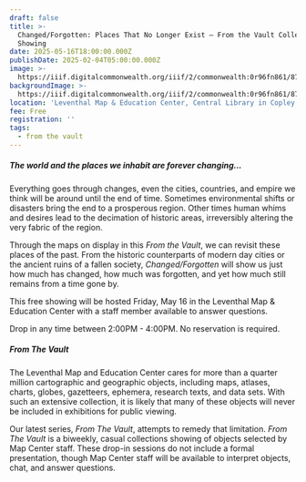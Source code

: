 ```yaml
---
draft: false
title: >-
  Changed/Forgotten: Places That No Longer Exist — From the Vault Collections
  Showing
date: 2025-05-16T18:00:00.000Z
publishDate: 2025-02-04T05:00:00.000Z
image: >-
  https://iiif.digitalcommonwealth.org/iiif/2/commonwealth:0r96fn861/871,2005,2990,1163/1600,/0/default.jpg
backgroundImage: >-
  https://iiif.digitalcommonwealth.org/iiif/2/commonwealth:0r96fn861/871,2005,2990,1163/1600,/0/default.jpg
location: 'Leventhal Map & Education Center, Central Library in Copley Square'
fee: Free
registration: ''
tags:
  - from the vault
---
```


##### **The world and the places we inhabit are forever changing...**

Everything goes through changes, even the cities, countries, and empire we think will be around until the end of time. Sometimes environmental shifts or disasters bring the end to a prosperous region. Other times human whims and desires lead to the decimation of historic areas, irreversibly altering the very fabric of the region.

Through the maps on display in this *From the Vault*, we can revisit these places of the past. From the historic counterparts of modern day cities or the ancient ruins of a fallen society, *Changed/Forgotten* will show us just how much has changed, how much was forgotten, and yet how much still remains from a time gone by.

This free showing will be hosted Friday, May 16 in the Leventhal Map & Education Center with a staff member available to answer questions.

Drop in any time between 2:00PM - 4:00PM. No reservation is required.

##### ***From The Vault***

The Leventhal Map and Education Center cares for more than a quarter million cartographic and geographic objects, including maps, atlases, charts, globes, gazetteers, ephemera, research texts, and data sets. With such an extensive collection, it is likely that many of these objects will never be included in exhibitions for public viewing.

Our latest series, *From The Vault*, attempts to remedy that limitation. *From The Vault* is a biweekly, casual collections showing of objects selected by Map Center staff. These drop-in sessions do not include a formal presentation, though Map Center staff will be available to interpret objects, chat, and answer questions.
